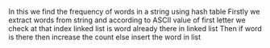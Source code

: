 In this we find the frequency of words in a string using hash table
Firstly we extract words from string and according to ASCII value of first letter we check at that index linked list 
is word already there in linked list
Then if word is there then increase the count else insert the word in list
